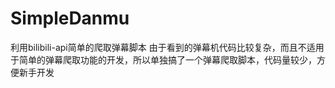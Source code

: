 # SimpleDanmu
利用bilibili-api简单的爬取弹幕脚本
由于看到的弹幕机代码比较复杂，而且不适用于简单的弹幕爬取功能的开发，所以单独搞了一个弹幕爬取脚本，代码量较少，方便新手开发

